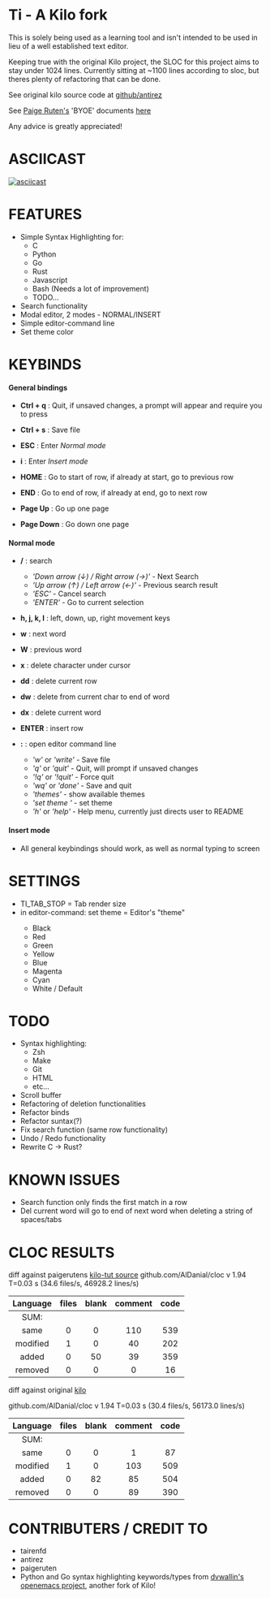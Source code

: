 Ti - A Kilo fork
====================================

This is solely being used as a learning tool and isn't intended to be used in lieu of a well established
text editor.

Keeping true with the original Kilo project, the SLOC for this project aims to stay under 1024 lines.
Currently sitting at ~1100 lines according to sloc, but theres plenty of refactoring that can be done.

See original kilo source code at [github/antirez](https://github.com/antirez/kilo "Kilo Text Editor")

See [Paige Ruten's](https://github.com/paigeruten "paigeruten") 'BYOE' documents [here](https://viewsourcecode.org/snaptoken/kilo/02.enteringRawMode.html "Build Your Own Editor")

Any advice is greatly appreciated!

ASCIICAST
=========

[![asciicast](https://asciinema.org/a/mQMB04FYcA8uVQxpkHmbkgl4L.svg)](https://asciinema.org/a/mQMB04FYcA8uVQxpkHmbkgl4L)

FEATURES
========

- Simple Syntax Highlighting for:
    - C
    - Python
    - Go
    - Rust
    - Javascript
    - Bash (Needs a lot of improvement)
    - TODO...
- Search functionality
- Modal editor, 2 modes - NORMAL/INSERT
- Simple editor-command line
- Set theme color

KEYBINDS
========

#### General bindings

- **Ctrl + q** : Quit, if unsaved changes, a prompt will appear and require you to press <ENTER> 

- **Ctrl + s** : Save file

- **ESC** : Enter *Normal mode*
- **i** : Enter *Insert mode*

- **HOME** : Go to start of row, if already at start, go to previous row
- **END** : Go to end of row, if already at end, go to next row

- **Page Up** : Go up one page
- **Page Down** : Go down one page

#### Normal mode

- **/** : search
    - *'Down arrow (↓) / Right arrow (→)'* - Next Search
    - *'Up arrow (↑) / Left arrow (←)'* - Previous search result
    - *'ESC'* - Cancel search
    - *'ENTER'* - Go to current selection

- **h, j, k, l** : left, down, up, right movement keys

- **w** : next word
- **W** : previous word

- **x** : delete character under cursor
- **dd** : delete current row
- **dw** : delete from current char to end of word
- **dx** : delete current word
- **ENTER** : insert row

- **:** : open editor command line
    - *'w'* or *'write'* - Save file
    - *'q'* or *'quit'* - Quit, will prompt if unsaved changes
    - *'!q'* or *'!quit'* - Force quit
    - *'wq'* or *'done'* - Save and quit
    - *'themes'* - show available themes
    - *'set theme <color>'* - set theme
    - *'h'* or *'help'* - Help menu, currently just directs user to README

#### Insert mode

- All general keybindings should work, as well as normal typing to screen

SETTINGS
========
- TI_TAB_STOP = Tab render size
- in editor-command: set theme <color> = Editor's "theme"
    - Black
    - Red
    - Green
    - Yellow
    - Blue
    - Magenta
    - Cyan
    - White / Default

TODO
====

- Syntax highlighting:
    - Zsh
    - Make
    - Git
    - HTML
    - etc...
- Scroll buffer
- Refactoring of deletion functionalities
- Refactor binds
- Refactor suntax(?)
- Fix search function (same row functionality)
- Undo / Redo functionality
- Rewrite C -> Rust?

KNOWN ISSUES
============
- Search function only finds the first match in a row
- Del current word will go to end of next word when
deleting a string of spaces/tabs

CLOC RESULTS
============

diff against paigerutens [kilo-tut source](https://github.com/snaptoken/kilo-src/blob/master/kilo.c)
github.com/AlDanial/cloc v 1.94  T=0.03 s (34.6 files/s, 46928.2 lines/s)

|Language                   |  files       |    blank      |   comment      |      code |
|:-------------------------:|:------------:|:-------------:|:--------------:|:---------:|
|SUM:                       |              |               |                |           |
| same                      |      0       |        0      |       110      |       539 |
| modified                  |      1       |        0      |        40      |       202 |
| added                     |      0       |       50      |        39      |       359 |
| removed                   |      0       |        0      |         0      |        16 |


diff against original [kilo](https://github.com/antirez/kilo/blob/master/kilo.c)

github.com/AlDanial/cloc v 1.94  T=0.03 s (30.4 files/s, 56173.0 lines/s)

|Language                   |  files       |   blank       | comment        |  code  |
|:-------------------------:|:------------:|:-------------:|:--------------:|:------:|
|SUM:                       |              |               |                |        |
| same                      |      0       |       0       |       1        |    87  |
| modified                  |      1       |       0       |     103        |   509  |
| added                     |      0       |      82       |      85        |   504  |
| removed                   |      0       |       0       |      89        |   390  |



CONTRIBUTERS / CREDIT TO
========================

- tairenfd
- antirez
- paigeruten
- Python and Go syntax highlighting keywords/types from 
[dvwallin's](https://github.com/dvwallin) 
[openemacs project](https://github.com/dvwallin/openemacs), another fork of Kilo!
